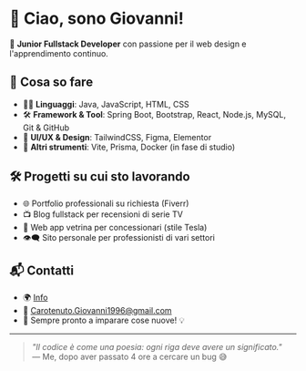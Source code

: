 # 👋 Ciao, sono Giovanni!

🎯 **Junior Fullstack Developer** con passione per il web design e l'apprendimento continuo.

## 🚀 Cosa so fare
- 👨‍💻 **Linguaggi**: Java, JavaScript, HTML, CSS
- 🛠️ **Framework & Tool**: Spring Boot, Bootstrap, React, Node.js, MySQL, Git & GitHub
- 🎨 **UI/UX & Design**: TailwindCSS, Figma, Elementor
- 🔧 **Altri strumenti**: Vite, Prisma, Docker (in fase di studio)

## 🛠️ Progetti su cui sto lavorando
- 🌐 Portfolio professionali su richiesta (Fiverr)
- 📺 Blog fullstack per recensioni di serie TV
- 🚗 Web app vetrina per concessionari (stile Tesla)
- 👁️‍🗨️ Sito personale per professionisti di vari settori

## 📬 Contatti
- 🌍 [Info](https://linktr.ee/giodesignstudio8)
- 📧 Carotenuto.Giovanni1996@gmail.com
- 🧠 Sempre pronto a imparare cose nuove! 💡

---

> _"Il codice è come una poesia: ogni riga deve avere un significato."_  
> — Me, dopo aver passato 4 ore a cercare un bug 😅
